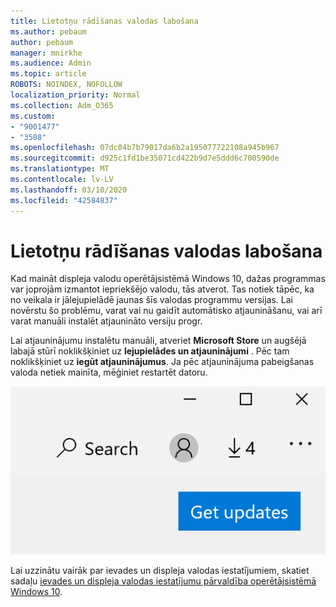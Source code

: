 ```yaml
---
title: Lietotņu rādīšanas valodas labošana
ms.author: pebaum
author: pebaum
manager: mnirkhe
ms.audience: Admin
ms.topic: article
ROBOTS: NOINDEX, NOFOLLOW
localization_priority: Normal
ms.collection: Adm_O365
ms.custom:
- "9001477"
- "3508"
ms.openlocfilehash: 07dc04b7b79017da6b2a195077722108a945b967
ms.sourcegitcommit: d925c1fd1be35071cd422b9d7e5ddd6c700590de
ms.translationtype: MT
ms.contentlocale: lv-LV
ms.lasthandoff: 03/10/2020
ms.locfileid: "42584837"
---
```

# <a name="fix-the-display-language-of-apps"></a>Lietotņu rādīšanas valodas labošana

Kad maināt displeja valodu operētājsistēmā Windows 10, dažas programmas var joprojām izmantot iepriekšējo valodu, tās atverot. Tas notiek tāpēc, ka no veikala ir jālejupielādē jaunas šīs valodas programmu versijas. Lai novērstu šo problēmu, varat vai nu gaidīt automātisko atjaunināšanu, vai arī varat manuāli instalēt atjaunināto versiju progr.

Lai atjauninājumu instalētu manuāli, atveriet **Microsoft Store** un augšējā labajā stūrī noklikšķiniet uz **lejupielādes un atjauninājumi** . Pēc tam noklikšķiniet uz **iegūt atjauninājumus**. Ja pēc atjauninājuma pabeigšanas valoda netiek mainīta, mēģiniet restartēt datoru.

![Iegūt atjauninājumus.](media/get-updates.png)

Lai uzzinātu vairāk par ievades un displeja valodas iestatījumiem, skatiet sadaļu [ievades un displeja valodas iestatījumu pārvaldība operētājsistēmā Windows 10](https://support.microsoft.com/help/4027670/windows-10-add-and-switch-input-and-display-language-preferences).
